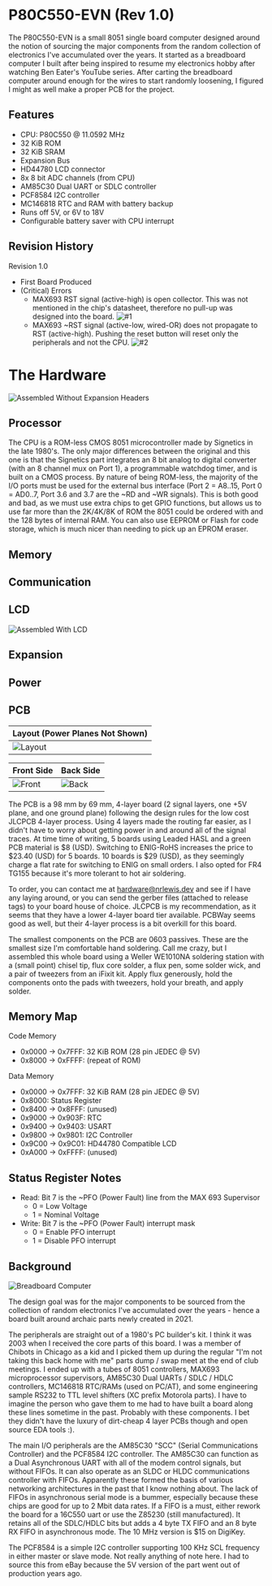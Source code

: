 P80C550-EVN (Rev 1.0)
====================

The P80C550-EVN is a small 8051 single board computer designed around the notion of sourcing the major components from the random collection of electronics I've accumulated over the years. It started as a breadboard computer I built after being inspired to resume my electronics hobby after watching Ben Eater's YouTube series. After carting the breadboard computer around enough for the wires to start randomly loosening, I figured I might as well make a proper PCB for the project.

Features
--------
- CPU: P80C550 @ 11.0592 MHz
- 32 KiB ROM
- 32 KiB SRAM
- Expansion Bus
- HD44780 LCD connector
- 8x 8 bit ADC channels (from CPU)
- AM85C30 Dual UART or SDLC controller
- PCF8584 I2C controller
- MC146818 RTC and RAM with battery backup
- Runs off 5V, or 6V to 18V
- Configurable battery saver with CPU interrupt

Revision History
----------------
Revision 1.0
  - First Board Produced
  - (Critical) Errors
    - MAX693 RST signal (active-high) is open collector. This was not mentioned in the chip's datasheet, therefore no pull-up was designed into the board. ![#1](https://github.com/teknoman117/P80C550-EVN/issues/1)
    - MAX693 ~RST signal (active-low, wired-OR) does not propagate to RST (active-high). Pushing the reset button will reset only the peripherals and not the CPU. ![#2](https://github.com/teknoman117/P80C550-EVN/issues/2)

The Hardware
============

![Assembled Without Expansion Headers](/Assets/P80C550-EVN-no-expansion.webp)

Processor
---------

The CPU is a ROM-less CMOS 8051 microcontroller made by Signetics in the late 1980's. The only major differences between the original and this one is that the Signetics part integrates an 8 bit analog to digital converter (with an 8 channel mux on Port 1), a programmable watchdog timer, and is built on a CMOS process. By nature of being ROM-less, the majority of the I/O ports must be used for the external bus interface (Port 2 = A8..15, Port 0 = AD0..7, Port 3.6 and 3.7 are the ~RD and ~WR signals). This is both good and bad, as we must use extra chips to get GPIO functions, but allows us to use far more than the 2K/4K/8K of ROM the 8051 could be ordered with and the 128 bytes of internal RAM. You can also use EEPROM or Flash for code storage, which is much nicer than needing to pick up an EPROM eraser.

Memory
------

Communication
-------------

LCD
---

![Assembled With LCD](/Assets/P80C550-EVN-assembled.webp)

Expansion
---------

Power
-----

PCB
---
| Layout (Power Planes Not Shown) |
| ---------------------------------- |
| ![Layout](/Assets/pcb-layout.webp) |

| Front Side | Back Side |
| ---------- | --------- |
| ![Front](/Assets/pcb-front.webp) | ![Back](/Assets/pcb-back.webp) |

The PCB is a 98 mm by 69 mm, 4-layer board (2 signal layers, one +5V plane, and one ground plane) following the design rules for the low cost JLCPCB 4-layer process. Using 4 layers made the routing far easier, as I didn't have to worry about getting power in and around all of the signal traces. At time time of writing, 5 boards using Leaded HASL and a green PCB material is $8 (USD). Switching to ENIG-RoHS increases the price to $23.40 (USD) for 5 boards. 10 boards is $29 (USD), as they seemingly charge a flat rate for switching to ENIG on small orders. I also opted for FR4 TG155 because it's more tolerant to hot air soldering.

To order, you can contact me at [hardware@nrlewis.dev](mailto:hardware@nrlewis.dev) and see if I have any laying around, or you can send the gerber files (attached to release tags) to your board house of choice. JLCPCB is my recommendation, as it seems that they have a lower 4-layer board tier available. PCBWay seems good as well, but their 4-layer process is a bit overkill for this board.

The smallest components on the PCB are 0603 passives. These are the smallest size I'm comfortable hand soldering. Call me crazy, but I assembled this whole board using a Weller WE1010NA soldering station with a (small point) chisel tip, flux core solder, a flux pen, some solder wick, and a pair of tweezers from an iFixit kit. Apply flux generously, hold the components onto the pads with tweezers, hold your breath, and apply solder.

Memory Map
----------
Code Memory
- 0x0000 -> 0x7FFF: 32 KiB ROM (28 pin JEDEC @ 5V)
- 0x8000 -> 0xFFFF: (repeat of ROM)

Data Memory
- 0x0000 -> 0x7FFF: 32 KiB RAM (28 pin JEDEC @ 5V)
- 0x8000:           Status Register
- 0x8400 -> 0x8FFF: (unused)
- 0x9000 -> 0x903F: RTC
- 0x9400 -> 0x9403: USART
- 0x9800 -> 0x9801: I2C Controller
- 0x9C00 -> 0x9C01: HD44780 Compatible LCD 
- 0xA000 -> 0xFFFF: (unused)

Status Register Notes
---------------------
- Read: Bit 7 is the ~PFO (Power Fault) line from the MAX 693 Supervisor
  - 0 = Low Voltage
  - 1 = Nominal Voltage
- Write: Bit 7 is the ~PFO (Power Fault) interrupt mask 
  - 0 = Enable PFO interrupt
  - 1 = Disable PFO interrupt

Background
----------
![Breadboard Computer](/Assets/P80C550-EVN-breadboard.webp)

The design goal was for the major components to be sourced from the collection of random electronics I've accumulated over the years - hence a board built around archaic parts newly created in 2021.

The peripherals are straight out of a 1980's PC builder's kit. I think it was 2003 when I received the core parts of this board. I was a member of Chibots in Chicago as a kid and I picked them up during the regular "I'm not taking this back home with me" parts dump / swap meet at the end of club meetings. I ended up with a tubes of 8051 controllers, MAX693 microprocessor supervisors, AM85C30 Dual UARTs / SDLC / HDLC controllers, MC146818 RTC/RAMs (used on PC/AT), and some engineering sample RS232 to TTL level shifters (XC prefix Motorola parts). I have to imagine the person who gave them to me had to have built a board along these lines sometime in the past. Probably with these components. I bet they didn't have the luxury of dirt-cheap 4 layer PCBs though and open source EDA tools :).

The main I/O peripherals are the AM85C30 "SCC" (Serial Communications Controller) and the PCF8584 I2C controller. The AM85C30 can function as a Dual Asynchronous UART with all of the modem control signals, but without FIFOs. It can also operate as an SLDC or HLDC communications controller with FIFOs. Apparently these formed the basis of various networking architectures in the past that I know nothing about. The lack of FIFOs in asynchronous serial mode is a bummer, especially because these chips are good for up to 2 Mbit data rates. If a FIFO is a must, either rework the board for a 16C550 uart or use the Z85230 (still manufactured). It retains all of the SDLC/HDLC bits but adds a 4 byte TX FIFO and an 8 byte RX FIFO in asynchronous mode. The 10 MHz version is $15 on DigiKey.

The PCF8584 is a simple I2C controller supporting 100 KHz SCL frequency in either master or slave mode. Not really anything of note here. I had to source this from eBay because the 5V version of the part went out of production years ago.

